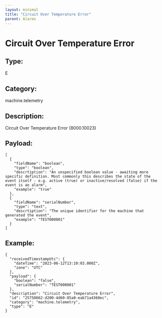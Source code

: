 ```yaml
---
layout: minimal
title: "Circuit Over Temperature Error"
parent: Alarms
---
```


# Circuit Over Temperature Error

## Type:

E

## Category:

machine.telemetry

## Description: 

Circuit Over Temperature Error (8000.10023)

## Payload:

```
[
  {
    "fieldName": "boolean",
    "type": "boolean",
    "descrtiption": "An unspecified boolean value - awaiting more specific definition. Most commonly this describes the state of the event itself - e.g. active (true) or inactive/resolved (false) if the event is an alarm",
    "example": "true"
  },
  {
    "fieldName": "serialNumber",
    "type": "text",
    "descrtiption": "The unique identifier for the machine that generated the event",
    "example": "TEST000001"
  }
]
```

## Example:

```
{
  "receivedTimestampUtc": {
    "dateTime": "2023-06-12T13:10:03.000Z",
    "zone": "UTC"
  },
  "payload": {
    "boolean": "false",
    "serialNumber": "TEST000001"
  },
  "description": "Circuit Over Temperature Error",
  "id": "25750662-d200-4d60-85a0-eab71a4360ec",
  "category": "machine.telemetry",
  "type": "E"
}
```
